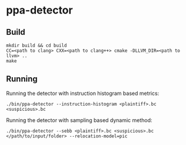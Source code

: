 # ppa-detector

## Build
    mkdir build && cd build
    CC=<path to clang> CXX=<path to clang++> cmake -DLLVM_DIR=<path to llvm> ..
    make

## Running
Running the detector with instruction histogram based metrics:

    ./bin/ppa-detector --instruction-histogram <plaintiff>.bc <suspicious>.bc

Running the detector with sampling based dynamic method:

    ./bin/ppa-detector --sebb <plaintiff>.bc <suspicious>.bc </path/to/input/folder> --relocation-model=pic